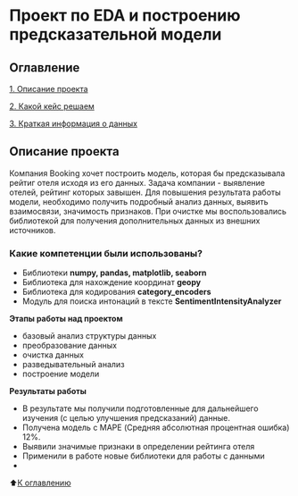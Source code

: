 # Проект по EDA и построению предсказательной модели

## Оглавление 
[1. Описание проекта](https://github.com/ilyaKo2020/Data_Science#readme.md##Описание-проекта)

[2. Какой кейс решаем](https://github.com/ilyaKo2020/Data_Science#readme.md###Какой-кейс-решаем) 

[3. Краткая информация о данных](https://github.com/ilyaKo2020/Data_Science#readme.md#Краткая-информация-о-данных)

## Описание проекта 
 Компания Booking хочет построить модель, которая бы предсказывала рейтиг отеля исходя из его данных. 
Задача компании - выявление отелей, рейтинг которых завышен. Для повышения результата работы модели, необходимо получить подробный анализ данных, выявить взаимосвязи, значимость признаков. При очистке мы воспользовались библиотекой для получения дополнительных данных из внешних источников.
 
### Какие компетенции были использованы?
- Библиотеки **numpy, pandas, matplotlib, seaborn**
- Библиотека для нахождение координат **geopy**
- Библиотека для кодирования **category_encoders**
- Модуль для поиска интонаций в тексте **SentimentIntensityAnalyzer**

**Этапы работы над проектом**
- базовый анализ структуры данных
- преобразование данных
- очистка данных
- разведывательный анализ
- построение модели

**Результаты работы**
- В результате мы получили подготовленные для дальнейшего изучения (с целью улучшения предсказаний) данные. 
- Получена модель с MAPE (Средняя абсолютная процентная ошибка) 12%.
- Выявили значимые признаки в определении рейтинга отеля
- Применили в работе новые библиотеки для работы с данными
- 
:arrow_up:[К оглавлению](https://github.com/ilyaKo2020/Data_Scienc/README.md#Оглавление)
